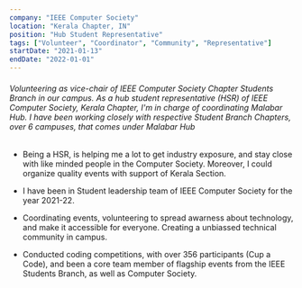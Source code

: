 ```yaml
---
company: "IEEE Computer Society"
location: "Kerala Chapter, IN"
position: "Hub Student Representative"
tags: ["Volunteer", "Coordinator", "Community", "Representative"]
startDate: "2021-01-13"
endDate: "2022-01-01"
---
```


###### Volunteering as vice-chair of IEEE Computer Society Chapter Students Branch in our campus. As a hub student representative (HSR) of IEEE Computer Society, Kerala Chapter, I'm in charge of coordinating Malabar Hub. I have been working closely with respective Student Branch Chapters, over 6 campuses, that comes under Malabar Hub </p>

* Being a HSR, is helping me a lot to get industry exposure, and stay close with like minded people in the Computer Society. Moreover, I could organize quality events with support of Kerala Section. </p>

* I have been in Student leadership team of IEEE Computer Society for the year 2021-22. </p>

* Coordinating events, volunteering to spread awarness about technology, and make it accessible for everyone. Creating a unbiassed technical community in campus.</p>

* Conducted coding competitions, with over 356 participants (Cup a Code), and been a core team member of flagship events from the IEEE Students Branch, as well as Computer Society.</p>

